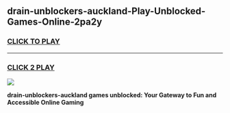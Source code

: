 
## drain-unblockers-auckland-Play-Unblocked-Games-Online-2pa2y
<h3>
<a href="https://premium76.site?title=drain-unblockers-auckland&ref=25A">CLICK TO PLAY</a></h3>
<hr>

<h3>
<a href="https://premium76.site?title=drain-unblockers-auckland&ref=25A">CLICK 2 PLAY</a>
  
</h3>

<a href="https://premium76.site?title=drain-unblockers-auckland&ref=25A"><img src="https://clearcache.store/games.png"></a>


**drain-unblockers-auckland games unblocked: Your Gateway to Fun and Accessible Online Gaming**
